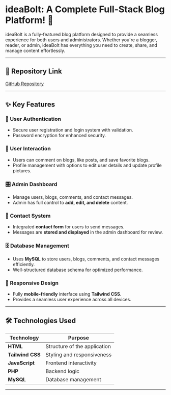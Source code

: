 # ideaBolt: A Complete Full-Stack Blog Platform! 🚀

ideaBolt is a fully-featured blog platform designed to provide a seamless experience for both users and administrators. Whether you're a blogger, reader, or admin, ideaBolt has everything you need to create, share, and manage content effortlessly.

---

## 🔗 Repository Link  
[GitHub Repository](https://github.com/Sawon-52/IdeaBolt) 

---

## ✨ Key Features  

### 🔐 User Authentication  
- Secure user registration and login system with validation.  
- Password encryption for enhanced security.  

### 💬 User Interaction  
- Users can comment on blogs, like posts, and save favorite blogs.  
- Profile management with options to edit user details and update profile pictures.  

### 🎛️ Admin Dashboard  
- Manage users, blogs, comments, and contact messages.  
- Admin has full control to **add, edit, and delete** content.  

### 📩 Contact System  
- Integrated **contact form** for users to send messages.  
- Messages are **stored and displayed** in the admin dashboard for review.  

### 🗄️ Database Management  
- Uses **MySQL** to store users, blogs, comments, and contact messages efficiently.  
- Well-structured database schema for optimized performance.  

### 📱 Responsive Design  
- Fully **mobile-friendly** interface using **Tailwind CSS**.  
- Provides a seamless user experience across all devices.  

---

## 🛠 Technologies Used  

| **Technology**  | **Purpose**  |
|----------------|-------------|
| **HTML**       | Structure of the application  |
| **Tailwind CSS**  | Styling and responsiveness  |
| **JavaScript** | Frontend interactivity  |
| **PHP**       | Backend logic  |
| **MySQL**     | Database management  |

---

